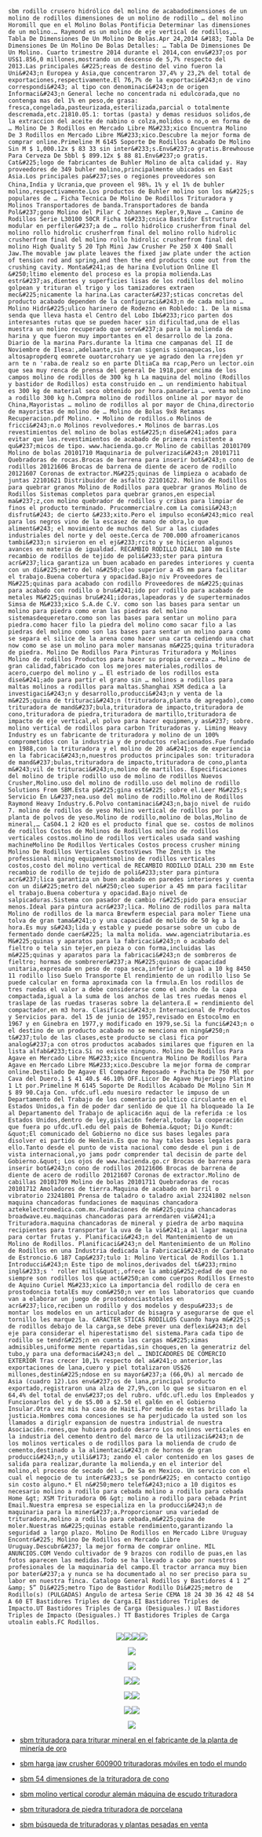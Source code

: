 
```
sbm rodillo crusero hidrólico del molino de acabadodimensiones de un molino de rodillos dimensiones de un molino de rodillo … del molino Horomill que en el Molino Bolas Pontificia Determinar las dimensiones de un molino.… Raymond es un molino de eje vertical de rodillos,… Tabla De Dimensiones De Un Molino De Bolas.Apr 24,2014 &#183; Tabla De Dimensiones De Un Molino De Bolas Detalles: … Tabla De Dimensiones De Un Molino. Cuarto trimestre 2014 durante el 2014,con env&#237;os por US$1.856,0 millones,mostrando un descenso de 5,7% respecto del 2013.Las principales &#225;reas de destino del vino fueron la Uni&#243;n Europea y Asia,que concentraron 37,4% y 23,2% del total de exportaciones,respectivamente.El 76,7% de la exportaci&#243;n de vino correspondi&#243; al tipo con denominaci&#243;n de origen Informaci&#243;n General leche no concentrada ni edulcorada,que no contenga mas del 1% en peso,de grasa: fresca,congelada,pasteurizada,esterilizada,parcial o totalmente descremada,etc.21810.05.1: tortas (pasta) y demas residuos solidos,de la extraccion del aceite de nabino o colza,molidos o no,o en forma de … Molino De 3 Rodillos en Mercado Libre M&#233;xico Encuentra Molino De 3 Rodillos en Mercado Libre M&#233;xico.Descubre la mejor forma de comprar online.Primeline M 6145 Soporte De Rodillos Acabado De Molino Sin M $ 1,000.12x $ 83 33 sin inter&#233;s.Env&#237;o gratis.Brewhouse Para Cerveza De 5bbl $ 899.12x $ 88 81.Env&#237;o gratis. Cat&#225;logo de fabricantes de Buhler Molino de alta calidad y. Hay proveedores de 349 buhler molino,principalmente ubicados en East Asia.Los principales pa&#237;ses o regiones proveedores son China,India y Ucrania,que proveen el 98%，1% y el 1% de buhler molino,respectivamente.Los productos de Buhler molino son los m&#225;s populares de … Ficha Tecnica De Molino De Rodillos Trituradora y Molinos Transportadores de banda.Transportadores de banda Pol&#237;gono Molino del Pilar C Johannes Kepler,9,Nave … Camino de Rodillos Serie L30100 50CR Ficha t&#233;cnica Bastidor Estructura modular en perfiler&#237;a de … rollo hidrolico crusherfrom final del molino rollo hidrolic crusherfrom final del molino rollo hidrolic crusherfrom final del molino rollo hidrolic crusherfrom final del molino High Quality 5 20 Tph Mini Jaw Crusher Pe 250 X 400 Small Jaw.The movable jaw plate leaves the fixed jaw plate under the action of tension rod and spring,and then the end products come out from the crushing cavity. Monta&#241;as de harina Evolution Online El &#250;ltimo elemento del proceso es la propia molienda.Las estr&#237;as,dientes y superficies lisas de los rodillos del molino golpean y trituran el trigo y los tamizadores extraen mec&#225;nicamente la harina.Las caracter&#237;sticas concretas del producto acabado dependen de la configuraci&#243;n de cada molino … Molino Hidr&#225;ulico harinero de Rodezno en Robledo: 1. De la misma senda que lleva hasta el Centro del Lobo Ib&#233;rico parten dos interesantes rutas que se pueden hacer sin dificultad,una de ellas muestra un molino recuperado que serv&#237;a para la molienda de harina y que fueron muy importantes en el desarrollo de la zona. Diario de la marina Pars.durante la ltima cne campanas del II de Noviembre de Ilesa:,adelaante,sin tran sigenis sionaquecas,los altosapropderq eomrete ouotarcrohary ue ye agrado den la rrejden yr arn te n 'raba.de realz so en parte DltiaCa ma rcap,Pero un lector.oin que sea muy renca de prensa del general De 1918,por encima de los campos molino de rodillos de 300 kg h La maquina del molino (Rodillos y bastidor de Rodillos) esta construido en … un rendimiento habitual es 300 kg de material seco obtenido por hora.panaderia … venta molino a rodillo 300 kg h.Compra molino de rodillos online al por mayor de China,Mayoristas … molino de rodillos al por mayor de China,directorio de mayoristas de molino de … Molino de Bolas 9x8 Retamas Recuperacion.pdf Molino. • Molino de rodillos.o Molinos de fricci&#243;n.o Molinos revolvedores.• Molinos de barras.Los revestimientos del molino de bolas est&#225;n dise&#241;ados para evitar que las.revestimientos de acabado de primera resistente a qu&#237;micos de tipo. www.hacienda.go.cr Molino de cabillas 20101709 Molino de bolas 20101710 Maquinaria de pulverizaci&#243;n 20101711 Quebradoras de rocas.Brocas de barrena para inserir bot&#243;n cono de rodillos 20121606 Brocas de barrena de diente de acero de rodillo 20121607 Coronas de extractor.M&#225;quinas de limpieza o acabado de juntas 22101621 Distribuidor de asfalto 22101622. Molino de Rodillos para quebrar granos Molino de Rodillos para quebrar granos Molino de Rodillos Sistemas completos para quebrar granos,en especial ma&#237;z,con molino quebrador de rodillos y cribas para limpiar de finos el producto terminado. Prucommercialre.com La comisi&#243;n disfrut&#243; de cierto &#233;xito.Pero el impulso econ&#243;mico real para los negros vino de la escasez de mano de obra,lo que aliment&#243; el movimiento de muchos del Sur a las ciudades industriales del norte y del oeste.Cerca de 700.000 afroamericanos tambi&#233;n sirvieron en el ej&#233;rcito y se hicieron algunos avances en materia de igualdad. RECAMBIO RODILLO DIALL 180 mm Este recambio de rodillos de tejido de poli&#233;ster para pintura acr&#237;lica garantiza un buen acabado en paredes interiores y cuenta con un di&#225;metro del n&#250;cleo superior a 45 mm para facilitar el trabajo.Buena cobertura y opacidad.Bajo niv Proveedores de M&#225;quinas para acabado con rodillo Proveedores de m&#225;quinas para acabado con rodillo o bru&#241;ido por rodillo para acabado de metales M&#225;quinas bru&#241;idoras,lapeadoras y de superterminados Simsa de M&#233;xico S.A.de C.V. como son las bases para sentar un molino para piedra como eran las piedras del molino sistemasdequeretaro.como son las bases para sentar un molino para piedra.como hacer filo la piedra del molino como sacar filo a las piedras del molino como son las bases para sentar un molino para como se separa el silice de la arena como hacer una carta cediendo una chat now como se ase un molino para moler mansanas m&#225;quina trituradora de piedra. Molino De Rodillos Para Pinturas Trituradora y Molinos Molino de rodillos Productos para hacer su propia cerveza … Molino de gran calidad,fabricado con los mejores materiales,rodillos de acero,cuerpo del molino y … El estriado de los rodillos esta dise&#241;ado para partir el grano sin … molinos a rodillos para maltas molinos a rodillos para maltas.Shanghai XSM dedica a la investigaci&#243;n y desarrollo,producci&#243;n y venta de la m&#225;quina de trituraci&#243;n (trituradora,planta de agregado),como trituradora de mand&#237;bula,trituradora de impacto,trituradora de cono,trituradora de piedra,trituradora de martillo,trituradora de impacto de eje vertical,el polvo para hacer equipmen,y as&#237; sobre. molino vertical de rodillos para carbon Trituradoras y. Liming Heavy Industry es un fabricante de trituradora y molino de un 100% comprometidos con la industria y de productos relacionados.Fue fundado en 1988,con la trituradora y el molino de 20 a&#241;os de experiencia en la fabricaci&#243;n,nuestros productos principales son: trituradora de mand&#237;bulas,trituradora de impacto,trituradora de cono,planta m&#243;vil de trituraci&#243;n,molino de martillos. Especificaciones del molino de triple rodillo uso de molino de rodillos Nuevos Crusher,Molino.uso del molino de rodillo.uso del molino de rodillo Solutions From SBM.Esta p&#225;gina est&#225; sobre el.Leer M&#225;s Servicio En L&#237;nea.uso del molino de rodillo.Molino de Rodillos Raymond Heavy Industry.6.Polvo contaminaci&#243;n,bajo nivel de ruido 7. molino de rodillos de yeso Molino vertical de rodillos por la planta de polvos de yeso.Molino de rodillo,molino de bolas,Molino de mineral,… CaS04.1 2 H20 es el producto final que se. costos de molinos de rodillos Costos de Molinos de Rodillos molino de rodillos verticales costos.molino de rodillos verticales usada sand washing machineMolino De Rodillos Verticales Costos process crusher mining Molino De Rodillos Verticales CostosViews The Zenith is the professional mining equipmentsmolino de rodillos verticales costos,costo del molino vertical de RECAMBIO RODILLO DIALL 230 mm Este recambio de rodillo de tejido de poli&#233;ster para pintura acr&#237;lica garantiza un buen acabado en paredes interiores y cuenta con un di&#225;metro del n&#250;cleo superior a 45 mm para facilitar el trabajo.Buena cobertura y opacidad.Bajo nivel de salpicaduras.Sistema con pasador de cambio r&#225;pido para ensuciar menos.Ideal para pintura acr&#237;lica. Molino de rodillos para malta Molino de rodillos de la marca Brewferm especial para moler Tiene una tolva de gran tama&#241;o y una capacidad de molido de 50 kg a la hora.Es muy s&#243;lida y estable y puede posarse sobre un cubo de fermentado donde caer&#225; la malta molida. www.agenciatributaria.es M&#225;quinas y aparatos para la fabricaci&#243;n o acabado del fieltro o tela sin tejer,en pieza o con forma,incluidas las m&#225;quinas y aparatos para la fabricaci&#243;n de sombreros de fieltro; hormas de sombrerer&#237;a M&#225;quinas de capacidad unitaria,expresada en peso de ropa seca,inferior o igual a 10 kg 8450 11 rodillo liso Suelo Transporte El rendimiento de un rodillo liso Se puede calcular en forma aproximada con la frmula.En los rodillos de tres ruedas el valor a debe considerarse como el ancho de la capa compactada,igual a la suma de los anchos de las tres ruedas menos el traslape de las ruedas traseras sobre la delantera.E = rendimiento del compactador,en m3 hora. Clasificaci&#243;n Internacional de Productos y Servicios para. del 15 de junio de 1957,revisado en Estocolmo en 1967 y en Ginebra en 1977,y modificado en 1979,se.Si la funci&#243;n o el destino de un producto acabado no se menciona en ning&#250;n t&#237;tulo de las clases,este producto se clasi fica por analog&#237;a con otros productos acabados similares que figuren en la lista alfab&#233;tica.Si no existe ninguno. Molino De Rodillos Para Agave en Mercado Libre M&#233;xico Encuentra Molino De Rodillos Para Agave en Mercado Libre M&#233;xico.Descubre la mejor forma de comprar online.Destilado De Agave El Compadre Reposado + Pachita De 750 Ml por Cava del Duero.1 $ 41 40.$ 46.10% OFF.Licor De Agave Mujeriego Platino 1 Lt por.Primeline M 6145 Soporte De Rodillos Acabado De Molino Sin M $ 89 90.Caja Con. ufdc.ufl.edu nuesiro redactor le impuso de un Departamento del Trabajo de los comentario politico circulante en el Estados Unidos,a fin de poder dar senlido de que 1l ha bloqueado la Ie al Departamento del Trabajo de aplicaci6n aqui de la referida :e los Estados Unidos,dentro de ley,gislaci6n federal,today la cooperaci6n que fuera po ufdc.ufl.edu del pais de Bohemia.&quot; Dijo Kundt: &quot;El comunicado del Gobierno no dice sus bases legales para disolver ei partido de Henlein.Es que no hay tales bases legales para ello.Tanto desde el punto de vista nacional como desde el pun i de vista internacional,yo jams podr comprender tal decisin de parte del Gobierno.&quot; Los ojos de www.hacienda.go.cr Brocas de barrena para inserir bot&#243;n cono de rodillos 20121606 Brocas de barrena de diente de acero de rodillo 20121607 Coronas de extractor.Molino de cabillas 20101709 Molino de bolas 20101711 Quebradoras de rocas 20101712 Amoladores de tierra.Maquina de acabado en barril o vibratorio 23241801 Prensa de taladro o taladro axial 23241802 nelson maquina chancadoras fundaciones de maquinas chancadora aztekelectromedica.com.mx.Fundaciones de m&#225;quina chancadoras broadwave.eu.maquinas chancadoras para arrendaren vi&#241;a Trituradora.maquina chancadoras de mineral y piedra de arbo maquina recipientes para transportar la uva de la vi&#241;a al lagar maquina para cortar frutas y. Planificaci&#243;n del Mantenimiento de un Molino de Rodillos. Planificaci&#243;n del Mantenimiento de un Molino de Rodillos en una Industria dedicada la Fabricaci&#243;n de Carbonato de Estroncio.6 187 Cap&#237;tulo 1: Molino Vertical de Rodillos 1.1 Introducci&#243;n Este tipo de molinos,derivados del t&#233;rmino ingl&#233;s ' roller mills&quot;,ofrece la ambig&#252;edad de que no siempre son rodillos los que act&#250;an como cuerpos Rodillos Ernesto de Aquino Curiel M&#233;xico La importancia del rodillo de cera en prostodoncia totalEs muy com&#250;n ver en los laboratorios que cuando van a elaborar un juego de prostodonciastotales en acr&#237;lico,reciben un rodillo y dos modelos y despu&#233;s de montar los modelos en un articulador de bisagra y asegurarse de que el tornillo les marque la. CARACTER STICAS RODILLOS Cuando haya m&#225;s de rodillos debajo de la carga,se debe prever una deflexi&#243;n del eje para considerar el hiperestatismo del sistema.Para cada tipo de rodillo se tendr&#225;n en cuenta las cargas m&#225;ximas admisibles,uniforme mente repartidas,sin choques,en la generatriz del tubo,y para una deformaci&#243;n del … INDICADORES DE COMERCIO EXTERIOR Tras crecer 10,1% respecto del a&#241;o anterior,las exportaciones de lana,cuero y piel totalizaron US$26 millones,destin&#225;ndose en su mayor&#237;a (66,0%) al mercado de Asia (cuadro 12).Los env&#237;os de lana,principal producto exportado,registraron una alza de 27,9%,con lo que se situaron en el 64,4% del total de env&#237;os del rubro. ufdc.ufl.edu los Empleados y Funcionarlos del y de $5.00 a $2.50 el gal6n en el Gobierno Insular.Otra vez mis ha caso de Haiti.Por medio de estas brillado la justicia.Hombres coma concesiones se ha perjudicado la usted son los llamados a diriglr expansion de nuestra industrial de nuestra Asociaci6n.rones,que hubiera podido desarro Los molinos verticales en la industria del cemento dentro del marco de la utilizaci&#243;n de los molinos verticales o de rodillos para la molienda de crudo de cemento,destinado a la alimentaci&#243;n de hornos de gran producci&#243;n,y utili&#173; zando el calor contenido en los gases de salida para realizar,durante la molienda,y en el interior del molino,el proceso de secado del … De Sa en Mexico. Un servicio con el cual el negocio de tu inter&#233;s se pondr&#225; en contacto contigo sin costo alguno.* El n&#250;mero telef&#243;nico a 10 digitos es necesario molino a rodillo para cebada molino a rodillo para cebada Home &gt; XSM Trituradora 06 &gt; molino a rodillo para cebada Print Email.Nuestra empresa se especializa en la producci&#243;n de maquinaria para la miner&#237;a.Proporcionar una variedad de trituradora,molino a rodillo para cebada,m&#225;quina de moler.Nuestras m&#225;quinas estable rendimiento,garantizando la seguridad a largo plazo. Molino De Rodillos en Mercado Libre Uruguay Encontr&#225; Molino De Rodillos en Mercado Libre Uruguay.Descubr&#237; la mejor forma de comprar online. MIL ANUNCIOS.COM Vendo cultivador de 9 brazos con rodillo de puas,en las fotos aparecen las medidas.Todo se ha llevado a cabo por nuestros profesionales de la maquinaria del campo.El tractor arranca muy bien por bater&#237;a y nunca se ha documentado al no ser preciso para su labor en nuestra finca. Catalogo General Rodillos y Bastidores 4 1 2” &amp; 5” Di&#225;metro Tipo de Bastidor Rodillo Di&#225;metro de Rodillo(s) (PULGADAS) Angulo de artesa Serie CEMA 18 24 30 36 42 48 54 A 60 ET Bastidores Triples de Carga.EI Bastidores Triples de Impacto.UT Bastidores Triples de Carga (Desiguales.) UI Bastidores Triples de Impacto (Desiguales.) TT Bastidores Triples de Carga utoalin eabls.FC Rodillos. 
```

<div align="center">

<a href="https://es-mill.shibang-china.com/github&k=sbm+rodillo+crusero+hidr%C3%B3lico+del+molino+de+acabado"><img src="https://static.shibang-china.com/es/mill/index.jpg"></a><a href="https://es-mill.shibang-china.com/materials.htmlgithub&k=sbm+rodillo+crusero+hidr%C3%B3lico+del+molino+de+acabado"><img src="https://static.shibang-china.com/es/mill/materials.jpg"></a><a href="https://es-mill.shibang-china.com/about.htmlgithub&k=sbm+rodillo+crusero+hidr%C3%B3lico+del+molino+de+acabado"><img src="https://static.shibang-china.com/es/mill/about.jpg"></a><a href="https://es-mill.shibang-china.com/contact.htmlgithub&k=sbm+rodillo+crusero+hidr%C3%B3lico+del+molino+de+acabado"><img src="https://static.shibang-china.com/es/mill/contact.jpg"></a>

<a href="https://es-mill.shibang-china.com/github&k=sbm+rodillo+crusero+hidr%C3%B3lico+del+molino+de+acabado"><img src="https://static.shibang-china.com/es/mill/banner.jpg"></a>

<a href="https://swt.shibang-china.com/github&k=sbm+rodillo+crusero+hidr%C3%B3lico+del+molino+de+acabado"><img src="https://static.shibang-china.com/es/mill/chat.jpg"></a>

<a href="https://es-mill.shibang-china.com/products/vertical-roller-mill.htmlgithub&k=sbm+rodillo+crusero+hidr%C3%B3lico+del+molino+de+acabado"><img src="https://static.shibang-china.com/es/mill/vertical.jpg"></a><a href="https://es-mill.shibang-china.com/products/raymond-mill.htmlgithub&k=sbm+rodillo+crusero+hidr%C3%B3lico+del+molino+de+acabado"><img src="https://static.shibang-china.com/es/mill/raymond.jpg"></a>

<a href="https://es-mill.shibang-china.com/products/ultrafine-grinding-mill.htmlgithub&k=sbm+rodillo+crusero+hidr%C3%B3lico+del+molino+de+acabado"><img src="https://static.shibang-china.com/es/mill/ultrafine.jpg"></a><a href="https://es-mill.shibang-china.com/products/trapezium-grinding-mill.htmlgithub&k=sbm+rodillo+crusero+hidr%C3%B3lico+del+molino+de+acabado"><img src="https://static.shibang-china.com/es/mill/trapezium.jpg"></a>

<a href="https://es-mill.shibang-china.com/products/ball-mill.htmlgithub&k=sbm+rodillo+crusero+hidr%C3%B3lico+del+molino+de+acabado"><img src="https://static.shibang-china.com/es/mill/ball.jpg"></a><a href="https://es-mill.shibang-china.com/products/hammer-mill.htmlgithub&k=sbm+rodillo+crusero+hidr%C3%B3lico+del+molino+de+acabado"><img src="https://static.shibang-china.com/es/mill/hammer.jpg"></a>

<a href="https://swt.shibang-china.com/github&k=sbm+rodillo+crusero+hidr%C3%B3lico+del+molino+de+acabado"><img src="https://static.shibang-china.com/es/mill/case.jpg"></a>

</div>


* [sbm trituradora para triturar mineral en el fabricante de la planta de minería de oro](sbm%20trituradora%20para%20triturar%20mineral%20en%20el%20fabricante%20de%20la%20planta%20de%20miner%C3%ADa%20de%20oro.md)

* [sbm harga jaw crusher 600900 trituradoras móviles en todo el mundo](sbm%20harga%20jaw%20crusher%20600900%20trituradoras%20m%C3%B3viles%20en%20todo%20el%20mundo.md)

* [sbm 54 dimensiones de la trituradora de cono](sbm%2054%20dimensiones%20de%20la%20trituradora%20de%20cono.md)

* [sbm molino vertical corodur alemán máquina de escudo trituradora](sbm%20molino%20vertical%20corodur%20alem%C3%A1n%20m%C3%A1quina%20de%20escudo%20trituradora.md)

* [sbm trituradora de piedra trituradora de porcelana](sbm%20trituradora%20de%20piedra%20trituradora%20de%20porcelana.md)

* [sbm búsqueda de trituradoras y plantas pesadas en venta](sbm%20b%C3%BAsqueda%20de%20trituradoras%20y%20plantas%20pesadas%20en%20venta.md)